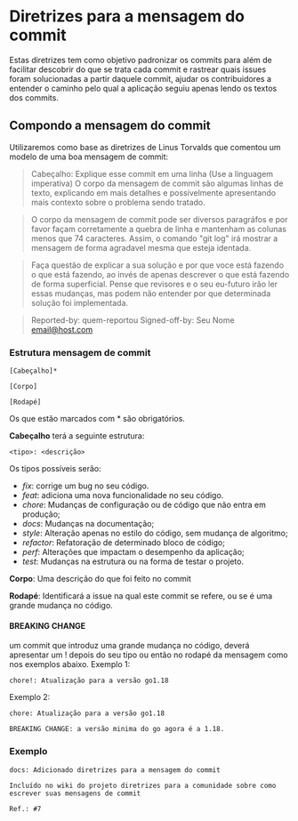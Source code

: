 # Diretrizes para a mensagem do commit

Estas diretrizes tem como objetivo padronizar os commits para além de facilitar descobrir do que se trata cada commit e rastrear quais issues foram solucionadas a partir daquele commit, ajudar os contribuidores a entender o caminho pelo qual a aplicação seguiu apenas lendo os textos dos commits.

## Compondo a mensagem do commit

Utilizaremos como base as diretrizes de Linus Torvalds que comentou um modelo de uma boa mensagem de commit:

> Cabeçalho: Explique esse commit em uma linha (Use a linguagem imperativa)
> O corpo da mensagem de commit são algumas linhas de texto, explicando em mais detalhes e possivelmente apresentando mais contexto sobre o 
problema sendo tratado.

> O corpo da mensagem de commit pode ser diversos paragráfos e por favor façam corretamente a quebra de linha e mantenham as colunas menos  que 74 caracteres. Assim, o comando "git log" irá mostrar a mensagem de forma agradavel mesma que esteja identada.

> Faça questão de explicar a sua solução e por que voce está fazendo o que está fazendo, ao invés de apenas descrever o que está fazendo de forma superficial. Pense que revisores e o seu eu-futuro irão ler essas mudanças, mas podem não entender por que determinada solução foi implementada.

> Reported-by: quem-reportou
> Signed-off-by: Seu Nome [email@host.com](mailto:email@host.com)

### Estrutura mensagem de commit

```
[Cabeçalho]*

[Corpo]

[Rodapé]
```

Os que estão marcados com * são obrigatórios.

**Cabeçalho** terá a seguinte estrutura:

`<tipo>: <descrição>`

Os tipos possíveis serão:

 - _fix_: corrige um bug no seu código.
 - _feat_: adiciona uma nova funcionalidade no seu código.
 - _chore_: Mudanças de configuração ou de código que não entra em produção;
 - _docs_: Mudanças na documentação;
 - _style_: Alteração apenas no estilo do código, sem mudança de algoritmo;
 - _refactor_: Refatoração de determinado bloco de código;
 - _perf_: Alterações que impactam o desempenho da aplicação;
 - _test_: Mudanças na estrutura ou na forma de testar o projeto.

**Corpo**: Uma descrição do que foi feito no commit

**Rodapé**: Identificará a issue na qual este commit se refere, ou se é uma grande mudança no código.

#### BREAKING CHANGE
um commit que introduz uma grande mudança no código, deverá apresentar um ! depois do seu tipo ou então no rodapé da mensagem como nos exemplos abaixo.
Exemplo 1:
```
chore!: Atualização para a versão go1.18
```

Exemplo 2:
```
chore: Atualização para a versão go1.18

BREAKING CHANGE: a versão minima do go agora é a 1.18.
```

### Exemplo

```
docs: Adicionado diretrizes para a mensagem do commit
    
Incluído no wiki do projeto diretrizes para a comunidade sobre como escrever suas mensagens de commit

Ref.: #7
```